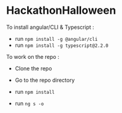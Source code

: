 # HackathonHalloween

To install angular/CLI & Typescript :
- run `npm install -g @angular/cli`
- run `npm install -g typescript@2.2.0`


To work on the repo :

- Clone the repo

- Go to the repo directory

- run `npm install`

- run `ng s -o`
